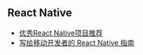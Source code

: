 ## React Native
- [优秀React Native项目推荐](https://github.com/MarnoDev/react-native-open-project)
- [写给移动开发者的 React Native 指南](http://www.jianshu.com/p/b88944250b25?url_type=39&object_type=webpage&pos=1)

